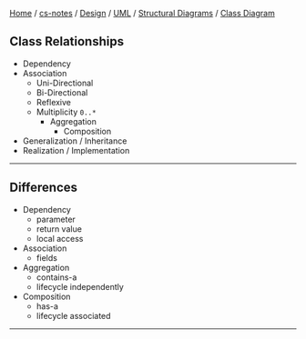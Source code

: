 [Home](https://mengxianbin.github.io) /
[cs-notes](https://mengxianbin.github.io/cs-notes/content) /
[Design](https://mengxianbin.github.io/cs-notes/content/Design) /
[UML](https://mengxianbin.github.io/cs-notes/content/Design/UML) /
[Structural Diagrams](https://mengxianbin.github.io/cs-notes/content/Design/UML/Structural%20Diagrams) /
[Class Diagram](https://mengxianbin.github.io/cs-notes/content/Design/UML/Structural%20Diagrams/Class%20Diagram)

## Class Relationships

* Dependency
* Association
    * Uni-Directional
    * Bi-Directional
    * Reflexive
    * Multiplicity `0..*`
        * Aggregation
            * Composition
* Generalization / Inheritance
* Realization / Implementation

---

## Differences

* Dependency
    * parameter
    * return value
    * local access
* Association
    * fields
* Aggregation
    * contains-a
    * lifecycle independently
* Composition
    * has-a
    * lifecycle associated

---
